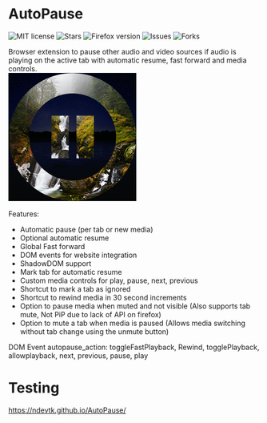 # AutoPause
![MIT license](https://img.shields.io/github/license/NDevTK/AutoPause)
![Stars](https://img.shields.io/github/stars/NDevTK/AutoPause)
![Firefox version](https://img.shields.io/amo/v/autopause)
![Issues](https://img.shields.io/github/issues/NDevTK/AutoPause)
![Forks](https://img.shields.io/github/forks/NDevTK/AutoPause)

Browser extension to pause other audio and video sources if audio is playing on the active tab with automatic resume, fast forward and media controls.  
![Extension icon](icon.png)

Features:
- Automatic pause (per tab or new media)
- Optional automatic resume
- Global Fast forward
- DOM events for website integration
- ShadowDOM support
- Mark tab for automatic resume
- Custom media controls for play, pause, next, previous
- Shortcut to mark a tab as ignored
- Shortcut to rewind media in 30 second increments
- Option to pause media when muted and not visible (Also supports tab mute, Not PiP due to lack of API on firefox)
- Option to mute a tab when media is paused (Allows media switching without tab change using the unmute button)

DOM Event autopause_action: toggleFastPlayback, Rewind, togglePlayback, allowplayback, next, previous, pause, play

# Testing
https://ndevtk.github.io/AutoPause/
